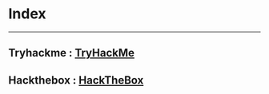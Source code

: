 # Index
- --
## Tryhackme : [TryHackMe](Tryhackme/index.md)
## Hackthebox : [HackTheBox](Hackthebox/index.md)